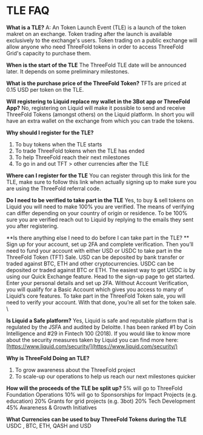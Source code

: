 # TLE FAQ

**What is a TLE?**
A: An Token Launch Event (TLE) is a launch of the token makret on an exchange. Token trading after the launch is available exclusively to the exchange's users. Token trading on a public exchange will allow anyone who need ThreeFold tokens in order to access ThreeFold Grid's capacity to purchase them.  

**When is the start of the TLE**
The ThreeFold TLE date will be announced later. It depends on some preliminary milestones.  

**What is the purchase price of the ThreeFold Token?**
TFTs are priced at 0.15 USD per token on the TLE.

**Will registering to Liquid replace my wallet in the 3Bot app or ThreeFold App?**
No, registering on Liquid will make it possible to send and receive ThreeFold Tokens (amongst others) on the Liquid platform. In short you will have an extra wallet on the exchange from which you can trade the tokens.

**Why should I register for the TLE?**
1. To buy tokens when the TLE starts
2. To trade ThreeFold tokens when the TLE has ended
3. To help ThreeFold reach their next milestones
4. To go in and out TFT > other currencies after the TLE

**Where can I register for the TLE**
You can register through this link for the TLE, make sure to follow this link when actually signing up to make sure you are using the ThreeFold referral code.

**Do I need to be verified to take part in the TLE**
Yes, to buy & sell tokens on Liquid you will need to make 100% you are verified. The means of verifying can differ depending on your country of origin or residence. To be 100% sure you are verified reach out to Liquid by replying to the emails they sent you after registering.

**Is there anything else I need to do before I can take part in the TLE? ** \
Sign up for your account, set up 2FA and complete verification. Then you’ll need to fund your account with either USD or USDC to take part in the ThreeFold Token (TFT) Sale. USD can be deposited by bank transfer or traded against BTC, ETH and other cryptocurrencies. USDC can be deposited or traded against BTC or ETH. The easiest way to get USDC is by using our Quick Exchange feature. Head to the sign-up page to get started. Enter your personal details and set up 2FA. Without Account Verification, you will qualify for a Basic Account which gives you access to many of Liquid’s core features. To take part in the ThreeFold Token sale, you will need to verify your account. With that done, you’re all set for the token sale. \
 
**Is Liquid a Safe platform?**
Yes, Liquid is safe and reputable platform that is regulated by the JSFA and audited by Deloitte. I has been ranked #1 by Coin Intelligence and #29 in Fintech 100 (2018).  If you would like to know more about the security measures taken by Liquid you can find more here: [https://www.liquid.com/security/](https://www.liquid.com/security/)

**Why is ThreeFold Doing an TLE?**
1. To grow awareness about the ThreeFold project
2. To scale-up our operations to help us reach our next milestones quicker

**How will the proceeds of the TLE be split up?** 
5% will go to ThreeFold Foundation Operations
10% will go to Sponsorships for Impact Projects (e.g. education) 
20% Grants for grid projects (e.g. 3bot)
20% Tech Development
45% Awareness & Growth Initiatives

**What Currencies can be used to buy ThreeFold Tokens during the TLE**
USDC , BTC, ETH, QASH and USD
